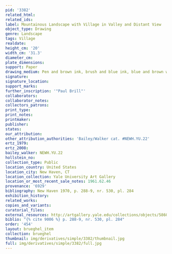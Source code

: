 ```yaml
---
pid: '3382'
related_html: 
related_ids: 
label: Mountainous Landscape with Village in Valley and Distant View
object_type: Drawing
genre: Landscape
tags: Village
realdate: 
height_cm: '20'
width_cm: '31.3'
diameter_cm: 
plate_dimensions: 
support: Paper
drawing_medium: Pen and brown ink, brush and blue ink, blue and brown wash
signature: 
signature_location: 
support_marks: 
further_inscription: '"Paul Brill"'
collaborators: 
collaborator_notes: 
collectors_patrons: 
print_type: 
print_notes: 
printmaker: 
publisher: 
states: 
our_attribution: 
other_attribution_authorities: 'Bailey/Walker cat. #NEWH.YU.22'
ertz_1979: 
ertz_2008: 
bailey_walker: NEWH.YU.22
hollstein_no: 
collection_type: Public
location_country: United States
location_city: New Haven, CT
location_collection: Yale University Art Gallery
location_or_most_recent_sale_notes: 1961.62.46
provenance: '6929'
bibliography: New Haven 1970, p. 288-9, nr. 530, pl. 284
exhibition_history: 
related_works: 
copies_and_variants: 
curatorial_files: 
external_resources: http://artgallery.yale.edu/collections/objects/58600
biblio: "{% cite 9006 %} p. 288-9, nr. 530, pl. 284"
order: '454'
layout: brueghel_item
collection: brueghel
thumbnail: img/derivatives/simple/3382/thumbnail.jpg
full: img/derivatives/simple/3382/full.jpg
---
```

